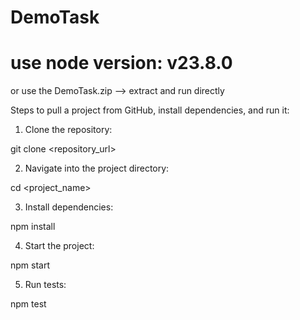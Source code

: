 # DemoTask

# use node version: v23.8.0

or use the DemoTask.zip --> extract and run directly

Steps to pull a project from GitHub, install dependencies, and run it:

1. Clone the repository:

git clone <repository_url>


2. Navigate into the project directory:

cd <project_name>


3. Install dependencies:

npm install


4. Start the project:

npm start


5. Run tests:

npm test
